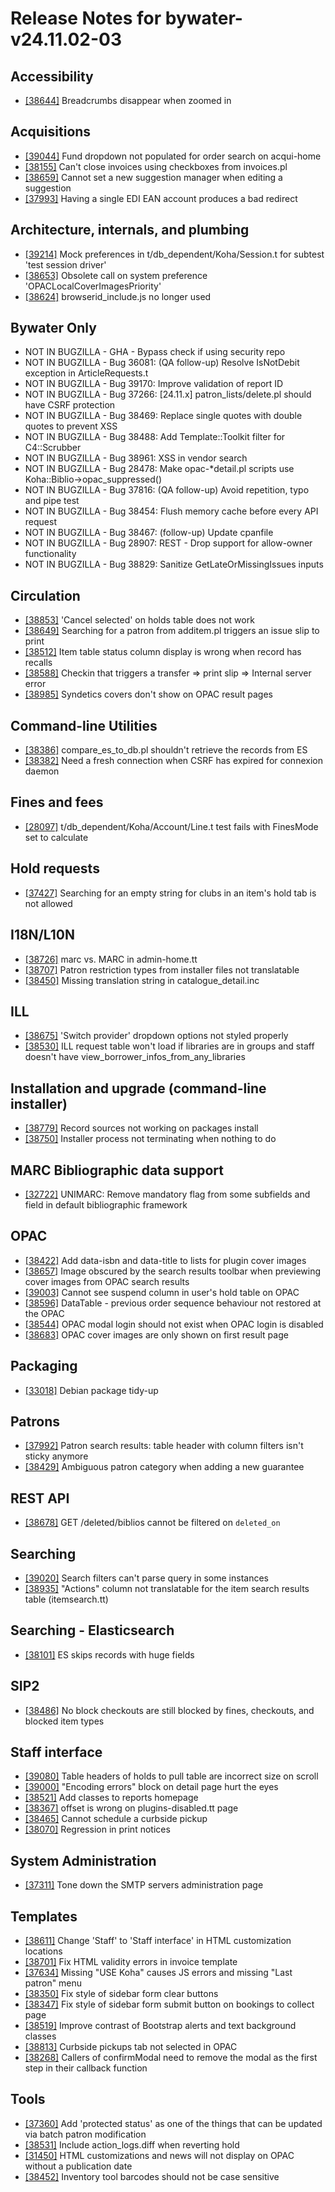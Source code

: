 
# Release Notes for bywater-v24.11.02-03

## Accessibility

- [[38644]](http://bugs.koha-community.org/bugzilla3/show_bug.cgi?id=38644) Breadcrumbs disappear when zoomed in

## Acquisitions

- [[39044]](http://bugs.koha-community.org/bugzilla3/show_bug.cgi?id=39044) Fund dropdown not populated for order search on acqui-home
- [[38155]](http://bugs.koha-community.org/bugzilla3/show_bug.cgi?id=38155) Can't close invoices using checkboxes from invoices.pl
- [[38659]](http://bugs.koha-community.org/bugzilla3/show_bug.cgi?id=38659) Cannot set a new suggestion manager when editing a suggestion
- [[37993]](http://bugs.koha-community.org/bugzilla3/show_bug.cgi?id=37993) Having a single EDI EAN account produces a bad redirect

## Architecture, internals, and plumbing

- [[39214]](http://bugs.koha-community.org/bugzilla3/show_bug.cgi?id=39214) Mock preferences in t/db_dependent/Koha/Session.t for subtest 'test session driver'
- [[38653]](http://bugs.koha-community.org/bugzilla3/show_bug.cgi?id=38653) Obsolete call on system preference 'OPACLocalCoverImagesPriority'
- [[38624]](http://bugs.koha-community.org/bugzilla3/show_bug.cgi?id=38624) browserid_include.js no longer used

## Bywater Only

- NOT IN BUGZILLA - GHA - Bypass check if using security repo
- NOT IN BUGZILLA - Bug 36081: (QA follow-up) Resolve IsNotDebit exception in ArticleRequests.t
- NOT IN BUGZILLA - Bug 39170: Improve validation of report ID
- NOT IN BUGZILLA - Bug 37266: [24.11.x] patron_lists/delete.pl should have CSRF protection
- NOT IN BUGZILLA - Bug 38469: Replace single quotes with double quotes to prevent XSS
- NOT IN BUGZILLA - Bug 38488: Add Template::Toolkit filter for C4::Scrubber
- NOT IN BUGZILLA - Bug 38961: XSS in vendor search
- NOT IN BUGZILLA - Bug 28478: Make opac-*detail.pl scripts use Koha::Biblio->opac_suppressed()
- NOT IN BUGZILLA - Bug 37816: (QA follow-up) Avoid repetition, typo and pipe test
- NOT IN BUGZILLA - Bug 38454: Flush memory cache before every API request
- NOT IN BUGZILLA - Bug 38467: (follow-up) Update cpanfile
- NOT IN BUGZILLA - Bug 28907: REST - Drop support for allow-owner functionality
- NOT IN BUGZILLA - Bug 38829: Sanitize GetLateOrMissingIssues inputs

## Circulation

- [[38853]](http://bugs.koha-community.org/bugzilla3/show_bug.cgi?id=38853) 'Cancel selected' on holds table does not work
- [[38649]](http://bugs.koha-community.org/bugzilla3/show_bug.cgi?id=38649) Searching for a patron from additem.pl triggers an issue slip to print
- [[38512]](http://bugs.koha-community.org/bugzilla3/show_bug.cgi?id=38512) Item table status column display is wrong when record has recalls
- [[38588]](http://bugs.koha-community.org/bugzilla3/show_bug.cgi?id=38588) Checkin that triggers a transfer => print slip => Internal server error
- [[38985]](http://bugs.koha-community.org/bugzilla3/show_bug.cgi?id=38985) Syndetics covers don't show on OPAC result pages

## Command-line Utilities

- [[38386]](http://bugs.koha-community.org/bugzilla3/show_bug.cgi?id=38386) compare_es_to_db.pl shouldn't retrieve the records from ES
- [[38382]](http://bugs.koha-community.org/bugzilla3/show_bug.cgi?id=38382) Need a fresh connection when CSRF has expired for connexion daemon

## Fines and fees

- [[28097]](http://bugs.koha-community.org/bugzilla3/show_bug.cgi?id=28097) t/db_dependent/Koha/Account/Line.t test fails with FinesMode set to calculate

## Hold requests

- [[37427]](http://bugs.koha-community.org/bugzilla3/show_bug.cgi?id=37427) Searching for an empty string for clubs in an item's hold tab is not allowed

## I18N/L10N

- [[38726]](http://bugs.koha-community.org/bugzilla3/show_bug.cgi?id=38726) marc vs. MARC in admin-home.tt
- [[38707]](http://bugs.koha-community.org/bugzilla3/show_bug.cgi?id=38707) Patron restriction types from installer files not translatable
- [[38450]](http://bugs.koha-community.org/bugzilla3/show_bug.cgi?id=38450) Missing translation string in catalogue_detail.inc

## ILL

- [[38675]](http://bugs.koha-community.org/bugzilla3/show_bug.cgi?id=38675) 'Switch provider' dropdown options not styled properly
- [[38530]](http://bugs.koha-community.org/bugzilla3/show_bug.cgi?id=38530) ILL request table won't load if libraries are in groups and staff doesn't have view_borrower_infos_from_any_libraries

## Installation and upgrade (command-line installer)

- [[38779]](http://bugs.koha-community.org/bugzilla3/show_bug.cgi?id=38779) Record sources not working on packages install
- [[38750]](http://bugs.koha-community.org/bugzilla3/show_bug.cgi?id=38750) Installer process not terminating when nothing to do

## MARC Bibliographic data support

- [[32722]](http://bugs.koha-community.org/bugzilla3/show_bug.cgi?id=32722) UNIMARC: Remove mandatory flag from some subfields and field in default bibliographic framework

## OPAC

- [[38422]](http://bugs.koha-community.org/bugzilla3/show_bug.cgi?id=38422) Add data-isbn and data-title to lists for plugin cover images
- [[38657]](http://bugs.koha-community.org/bugzilla3/show_bug.cgi?id=38657) Image obscured by the search results toolbar when previewing cover images from OPAC search results
- [[39003]](http://bugs.koha-community.org/bugzilla3/show_bug.cgi?id=39003) Cannot see suspend column in user's hold table on OPAC
- [[38596]](http://bugs.koha-community.org/bugzilla3/show_bug.cgi?id=38596) DataTable - previous order sequence behaviour not restored at the OPAC
- [[38544]](http://bugs.koha-community.org/bugzilla3/show_bug.cgi?id=38544) OPAC modal login should not exist when OPAC login is disabled
- [[38683]](http://bugs.koha-community.org/bugzilla3/show_bug.cgi?id=38683) OPAC cover images are only shown on first result page

## Packaging

- [[33018]](http://bugs.koha-community.org/bugzilla3/show_bug.cgi?id=33018) Debian package tidy-up

## Patrons

- [[37992]](http://bugs.koha-community.org/bugzilla3/show_bug.cgi?id=37992) Patron search results: table header with column filters isn't sticky anymore
- [[38429]](http://bugs.koha-community.org/bugzilla3/show_bug.cgi?id=38429) Ambiguous patron category when adding a new guarantee

## REST API

- [[38678]](http://bugs.koha-community.org/bugzilla3/show_bug.cgi?id=38678) GET /deleted/biblios cannot be filtered on `deleted_on`

## Searching

- [[39020]](http://bugs.koha-community.org/bugzilla3/show_bug.cgi?id=39020) Search filters can't parse query in some instances
- [[38935]](http://bugs.koha-community.org/bugzilla3/show_bug.cgi?id=38935) "Actions" column not translatable for the item search results table (itemsearch.tt)

## Searching - Elasticsearch

- [[38101]](http://bugs.koha-community.org/bugzilla3/show_bug.cgi?id=38101) ES skips records with huge fields

## SIP2

- [[38486]](http://bugs.koha-community.org/bugzilla3/show_bug.cgi?id=38486) No block checkouts are still blocked by fines, checkouts, and blocked item types

## Staff interface

- [[39080]](http://bugs.koha-community.org/bugzilla3/show_bug.cgi?id=39080) Table headers of holds to pull table are incorrect size on scroll
- [[39000]](http://bugs.koha-community.org/bugzilla3/show_bug.cgi?id=39000) "Encoding errors" block on detail page hurt the eyes
- [[38521]](http://bugs.koha-community.org/bugzilla3/show_bug.cgi?id=38521) Add classes to reports homepage
- [[38367]](http://bugs.koha-community.org/bugzilla3/show_bug.cgi?id=38367) offset is wrong on plugins-disabled.tt page
- [[38465]](http://bugs.koha-community.org/bugzilla3/show_bug.cgi?id=38465) Cannot schedule a curbside pickup
- [[38070]](http://bugs.koha-community.org/bugzilla3/show_bug.cgi?id=38070) Regression in print notices

## System Administration

- [[37311]](http://bugs.koha-community.org/bugzilla3/show_bug.cgi?id=37311) Tone down the SMTP servers administration page

## Templates

- [[38611]](http://bugs.koha-community.org/bugzilla3/show_bug.cgi?id=38611) Change 'Staff' to 'Staff interface' in HTML customization locations
- [[38701]](http://bugs.koha-community.org/bugzilla3/show_bug.cgi?id=38701) Fix HTML validity errors in invoice template
- [[37634]](http://bugs.koha-community.org/bugzilla3/show_bug.cgi?id=37634) Missing "USE Koha" causes JS errors and missing "Last patron" menu
- [[38350]](http://bugs.koha-community.org/bugzilla3/show_bug.cgi?id=38350) Fix style of sidebar form clear buttons
- [[38347]](http://bugs.koha-community.org/bugzilla3/show_bug.cgi?id=38347) Fix style of sidebar form submit button on bookings to collect page
- [[38519]](http://bugs.koha-community.org/bugzilla3/show_bug.cgi?id=38519) Improve contrast of Bootstrap alerts and text background classes
- [[38813]](http://bugs.koha-community.org/bugzilla3/show_bug.cgi?id=38813) Curbside pickups tab not selected in OPAC
- [[38268]](http://bugs.koha-community.org/bugzilla3/show_bug.cgi?id=38268) Callers of confirmModal need to remove the modal as the first step in their callback function

## Tools

- [[37360]](http://bugs.koha-community.org/bugzilla3/show_bug.cgi?id=37360) Add 'protected status' as one of the things that can be updated via batch patron modification
- [[38531]](http://bugs.koha-community.org/bugzilla3/show_bug.cgi?id=38531) Include action_logs.diff when reverting hold
- [[31450]](http://bugs.koha-community.org/bugzilla3/show_bug.cgi?id=31450) HTML customizations and news will not display on OPAC without a publication date
- [[38452]](http://bugs.koha-community.org/bugzilla3/show_bug.cgi?id=38452) Inventory tool barcodes should not be case sensitive


